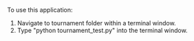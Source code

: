 To use this application:

1. Navigate to tournament folder within a terminal window.
2. Type "python tournament_test.py" into the terminal window.